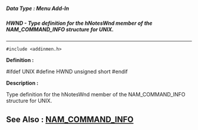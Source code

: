 ##### Data Type : Menu Add-In
##### HWND - Type definition for the hNotesWnd member  of the NAM_COMMAND_INFO structure for UNIX.
---
```
#include <addinmen.h>
```

**Definition :**

#ifdef UNIX
#define HWND         unsigned short
#endif

**Description :**

Type definition for the hNotesWnd member  of the NAM_COMMAND_INFO structure for UNIX.


**See Also :**
[NAM_COMMAND_INFO](/domino-c-api-docs/reference/Data/NAM_COMMAND_INFO)
---
